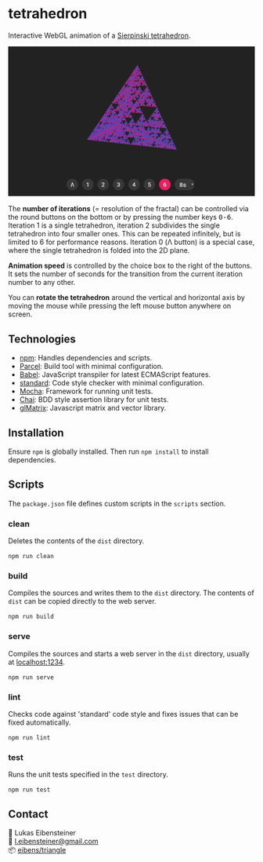 # tetrahedron

Interactive WebGL animation of a [Sierpinski tetrahedron](https://en.wikipedia.org/wiki/Sierpi%C5%84ski_triangle#Analogues_in_higher_dimensions).

![screenshot](screenshot.png)

The **number of iterations** (= resolution of the fractal) can be controlled via the round buttons on the bottom or by pressing the number keys <kbd>0-6</kbd>. Iteration 1 is a single tetrahedron, iteration 2 subdivides the single tetrahedron into four smaller ones. This can be repeated infinitely, but is limited to 6 for performance reasons. Iteration 0 (Λ button) is a special case, where the single tetrahedron is folded into the 2D plane.

**Animation speed** is controlled by the choice box to the right of the buttons. It sets the number of seconds for the transition from the current iteration number to any other.

You can **rotate the tetrahedron** around the vertical and horizontal axis by moving the mouse while pressing the left mouse button anywhere on screen.

## Technologies

- [npm](https://www.npmjs.com/): Handles dependencies and scripts.
- [Parcel](https://parceljs.org/): Build tool with minimal configuration.
- [Babel](https://babeljs.io/): JavaScript transpiler for latest ECMAScript features.
- [standard](https://standardjs.com/): Code style checker with minimal configuration.
- [Mocha](https://mochajs.org/): Framework for running unit tests.
- [Chai](https://www.chaijs.com): BDD style assertion library for unit tests.
- [glMatrix](http://glmatrix.net/): Javascript matrix and vector library.

## Installation

Ensure `npm` is globally installed. Then run `npm install` to install dependencies.

## Scripts

The `package.json` file defines custom scripts in the `scripts` section.

### clean

Deletes the contents of the `dist` directory.

    npm run clean

### build

Compiles the sources and writes them to the `dist` directory. The contents of `dist` can be copied directly to the web server.

    npm run build

### serve

Compiles the sources and starts a web server in the `dist` directory, usually at [localhost:1234](http://localhost:1234/).

    npm run serve

### lint

Checks code against 'standard' code style and fixes issues that can be fixed automatically.

    npm run lint

### test

Runs the unit tests specified in the `test` directory.

    npm run test

## Contact

:pencil: Lukas Eibensteiner<br>
:e-mail: [l.eibensteiner@gmail.com](mailto:l.eibensteiner@gmail.com)<br>
:package: [eibens/triangle](https://github.com/eibens/triangle)